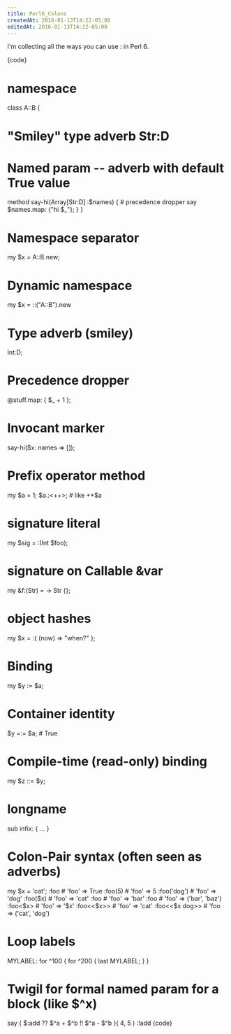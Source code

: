 ```yaml
---
title: Perl6_Colons
createdAt: 2016-01-13T14:22-05:00
editedAt: 2016-01-13T14:22-05:00
---
```


I'm collecting all the ways you can use : in Perl 6.

{code}
# namespace
class A::B {
  # "Smiley" type adverb Str:D
  # Named param -- adverb with default True value
  method say-hi(Array[Str:D] :$names) {
    # precedence dropper
    say $names.map: {"hi $_"};
  }
}

# Namespace separator
my $x = A::B.new;

# Dynamic namespace
my $x = ::("A::B").new

# Type adverb (smiley)
Int:D;

# Precedence dropper
@stuff.map: { $_ + 1 };

# Invocant marker
say-hi($x: names => [<me you>]);

# Prefix operator method
my $a = 1;
$a.:<++>; # like ++$a

# signature literal
my $sig = :(Int $foo);

# signature on Callable &var
my &f:(Str) = -> Str {};

# object hashes
my $x = :{ (now) => "when?" };

# Binding
my $y := $a;

# Container identity
$y =:= $a; # True

# Compile-time (read-only) binding
my $z ::= $y;

# longname
sub infix:<ya> { ... }

# Colon-Pair syntax (often seen as adverbs)
my $x = 'cat';
:foo           # 'foo' => True
:foo(5)        # 'foo' => 5
:foo('dog')    # 'foo' => 'dog'
:foo($x)       # 'foo' => 'cat'
:foo<bar>      # 'foo' => 'bar'
:foo<bar baz>  # 'foo' => ('bar', 'baz')
:foo<$x>       # 'foo' => '$x'
:foo<<$x>>     # 'foo' => 'cat'
:foo<<$x dog>> # 'foo => ('cat', 'dog')

# Loop labels
MYLABEL: for ^100 {
  for ^200 {
    last MYLABEL;
  }
}

# Twigil for formal named param for a block (like $^x)
say { $:add ?? $^a + $^b !! $^a - $^b }( 4, 5 ) :!add
{code}


